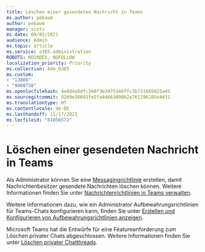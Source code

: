 ```yaml
---
title: Löschen einer gesendeten Nachricht in Teams
ms.author: pebaum
author: pebaum
manager: scotv
ms.date: 09/02/2021
audience: Admin
ms.topic: article
ms.service: o365-administration
ROBOTS: NOINDEX, NOFOLLOW
localization_priority: Priority
ms.collection: Adm_O365
ms.custom:
- "13808"
- "9000738"
ms.openlocfilehash: 4e0d4a6dfc260f3b3975346ffc3b731665023a45
ms.sourcegitcommit: 9209e36093fe5fa44663098b2a761196105e4d31
ms.translationtype: HT
ms.contentlocale: de-DE
ms.lasthandoff: 11/17/2021
ms.locfileid: "61056572"
---
```

# <a name="delete-a-sent-message-in-teams"></a>Löschen einer gesendeten Nachricht in Teams

Als Administrator können Sie eine [Messagingrichtlinie](https://admin.teams.microsoft.com/policies/messaging) erstellen, damit Nachrichtenbesitzer gesendete Nachrichten löschen können. Weitere Informationen finden Sie unter [Nachrichtenrichtlinien in Teams verwalten](https://docs.microsoft.com/microsoftteams/messaging-policies-in-teams).

Weitere Informationen dazu, wie ein Administrator Aufbewahrungsrichtlinien für Teams-Chats konfigurieren kann, finden Sie unter [Erstellen und Konfigurieren von Aufbewahrungsrichtlinien anzeigen](https://docs.microsoft.com/microsoft-365/compliance/create-retention-policies).

Microsoft Teams hat die Entwürfe für eine Featureanforderung zum Löschen privater Chats abgeschlossen. Weitere Informationen finden Sie unter [Löschen privater Chatthreads](https://aka.ms/TeamsFeedback).
